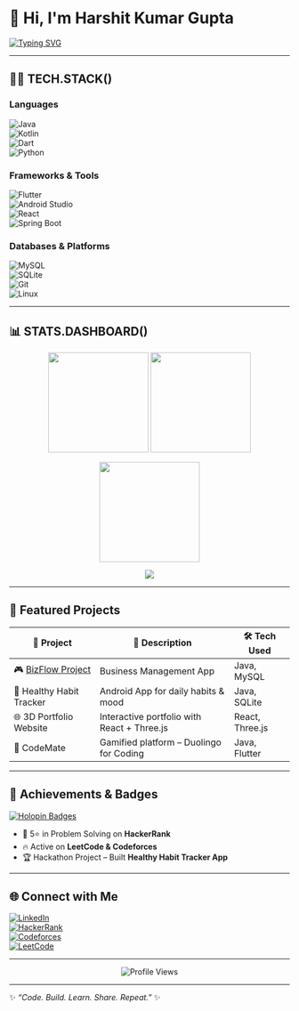 # 👋 Hi, I'm Harshit Kumar Gupta  

[![Typing SVG](https://readme-typing-svg.herokuapp.com?font=Fira+Code&weight=600&size=24&pause=1000&color=00F7FF&center=true&vCenter=true&width=600&lines=B.Tech+CSE+%7C+3rd+Year;Java+%26+Flutter+Developer;Android+Enthusiast;Machine+Learning+Learner;Problem+Solver+%7C+Open+Source+Lover)](https://git.io/typing-svg)

---

## 🧑‍💻 TECH.STACK()  

### Languages  
![Java](https://img.shields.io/badge/Java-ED8B00?style=for-the-badge&logo=openjdk&logoColor=white)  
![Kotlin](https://img.shields.io/badge/Kotlin-7F52FF?style=for-the-badge&logo=kotlin&logoColor=white)  
![Dart](https://img.shields.io/badge/Dart-0175C2?style=for-the-badge&logo=dart&logoColor=white)  
![Python](https://img.shields.io/badge/Python-3776AB?style=for-the-badge&logo=python&logoColor=white)  

### Frameworks & Tools  
![Flutter](https://img.shields.io/badge/Flutter-02569B?style=for-the-badge&logo=flutter&logoColor=white)  
![Android Studio](https://img.shields.io/badge/Android%20Studio-3DDC84?style=for-the-badge&logo=androidstudio&logoColor=white)  
![React](https://img.shields.io/badge/React-20232A?style=for-the-badge&logo=react&logoColor=61DAFB)  
![Spring Boot](https://img.shields.io/badge/SpringBoot-6DB33F?style=for-the-badge&logo=springboot&logoColor=white)  

### Databases & Platforms  
![MySQL](https://img.shields.io/badge/MySQL-005C84?style=for-the-badge&logo=mysql&logoColor=white)  
![SQLite](https://img.shields.io/badge/SQLite-003B57?style=for-the-badge&logo=sqlite&logoColor=white)  
![Git](https://img.shields.io/badge/Git-F05032?style=for-the-badge&logo=git&logoColor=white)  
![Linux](https://img.shields.io/badge/Linux-FCC624?style=for-the-badge&logo=linux&logoColor=black)  

---

## 📊 STATS.DASHBOARD()  

<p align="center">
  <img src="https://github-readme-stats.vercel.app/api?username=harshitkumargupta&show_icons=true&theme=tokyonight&hide_border=true&count_private=true" height="180em" />
  <img src="https://github-readme-stats.vercel.app/api/top-langs/?username=harshitkumargupta&layout=compact&theme=tokyonight&hide_border=true" height="180em" />
</p>

<p align="center">
  <img src="https://streak-stats.demolab.com?user=harshitkumargupta&theme=tokyonight&hide_border=true&date_format=j%20M%5B%20Y%5D&fire=FF4500&ring=1E90FF&currStreakNum=FFFFFF&sideNums=FFFFFF" height="180em" />
</p>

<p align="center">
  <img src="https://github-readme-activity-graph.vercel.app/graph?username=harshitkumargupta&theme=react-dark&hide_border=true" />
</p>

---

## 🚀 Featured Projects  

| 🚀 Project | 📝 Description                      | 🛠 Tech Used          |
|------------|-----------------------------------|----------------------|
| 🎮 [BizFlow Project](https://github.com/harshitkumargupta/Bizflow-Project) | Business Management App             | Java, MySQL            |
| 📱 Healthy Habit Tracker | Android App for daily habits & mood | Java, SQLite           |
| 🌐 3D Portfolio Website | Interactive portfolio with React + Three.js | React, Three.js        |
| 🤖 CodeMate | Gamified platform – Duolingo for Coding | Java, Flutter          |

---

## 🏅 Achievements & Badges  

[![Holopin Badges](https://holopin.me/harshitkumargupta)](https://holopin.io/@harshitkumargupta)

- 🌟 5⭐ in Problem Solving on **HackerRank**  
- 🔥 Active on **LeetCode & Codeforces**  
- 🏆 Hackathon Project – Built **Healthy Habit Tracker App**  

---

## 🌐 Connect with Me  

[![LinkedIn](https://img.shields.io/badge/LinkedIn-0077B5?style=for-the-badge&logo=linkedin&logoColor=white)](https://www.linkedin.com/in/harshit-kumar-gupta-067899299/)  
[![HackerRank](https://img.shields.io/badge/HackerRank-2EC866?style=for-the-badge&logo=HackerRank&logoColor=white)](https://www.hackerrank.com/profile/harshitkumargup2)  
[![Codeforces](https://img.shields.io/badge/Codeforces-FF6F00?style=for-the-badge&logo=codeforces&logoColor=white)](https://codeforces.com/profile/harshitkumar20)  
[![LeetCode](https://img.shields.io/badge/LeetCode-FFA116?style=for-the-badge&logo=leetcode&logoColor=white)](https://leetcode.com/u/harshit_gupta04/)  

---

<p align="center">
  <img src="https://komarev.com/ghpvc/?username=harshitkumargupta&label=Profile%20Views&color=0e75b6&style=flat" alt="Profile Views" />
</p>

---

✨ *“Code. Build. Learn. Share. Repeat.”* ✨
